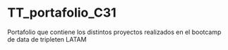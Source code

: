 # TT_portafolio_C31
Portafolio que contiene los distintos proyectos realizados en el bootcamp de data de tripleten LATAM
